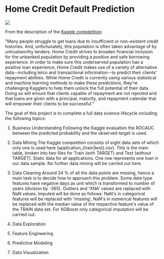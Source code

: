 # Home Credit Default Prediction
![](https://assets.entrepreneur.com/content/3x2/2000/20200406144106-GettyImages-1023100020.jpeg?width=700&crop=2:1)

From the description of the [Kaggle completition](https://www.kaggle.com/c/home-credit-default-risk/overview):

  "Many people struggle to get loans due to insufficient or non-existent credit histories. And, unfortunately, this population is often taken advantage of by untrustworthy lenders.
  Home Credit strives to broaden financial inclusion for the unbanked population by providing a positive and safe borrowing experience. In order to make sure this underserved population has a positive loan experience, Home Credit makes use of a variety of alternative data--including telco and transactional information--to predict their clients' repayment abilities.
  While Home Credit is currently using various statistical and machine learning methods to make these predictions, they're challenging Kagglers to help them unlock the full potential of their data. Doing so will ensure that clients capable of repayment are not rejected and that loans are given with a principal, maturity, and repayment calendar that will empower their clients to be successful."

The goal of this project is to complete a full data science lifecycle including the following topics:
1. Business Understanding
Following the Kaggle evaluation the ROCAUC between the predicted probability and the observed target is used.
2. Data Mining
The Kaggle competition consists of eight data sets of which only one is used here (application_{train|test}.csv). This is the main table, broken into two files for Train (with TARGET) and Test (without TARGET). Static data for all applications. One row represents one loan in our data sample.
No further data mining will be carried out here.
3. Data Cleaning
Around 24 % of all the data points are missing, hence a main task is to decide how to approach this problem. Some date type features have negative days as unit which is transformed to number of years (division by -365). Outliers and 'XNA' values are replaced with NaN values. Imputed will be done as follows: NaN's in categorical features will be replaced with 'missing', NaN's in numerical features will be replaced with the median value of the respective feature's value of the TRAIN data set. For XGBoost only categorical imputation will be carried out.
4. Data Exploration

5. Feature Engineering

6. Predictive Modeling

7. Data Visualization
